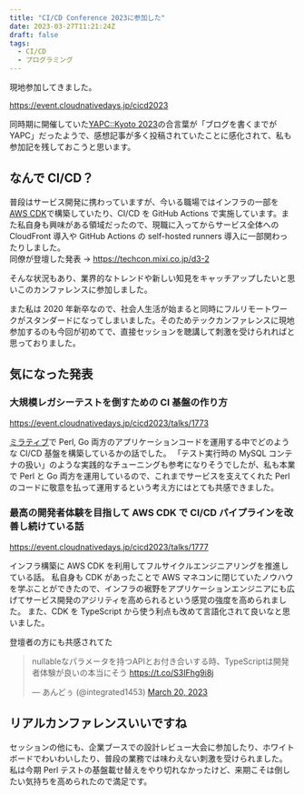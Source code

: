 ```yaml
---
title: "CI/CD Conference 2023に参加した"
date: 2023-03-27T11:21:24Z
draft: false
tags:
  - CI/CD
  - プログラミング
---
```


現地参加してきました。

https://event.cloudnativedays.jp/cicd2023

同時期に開催していた[YAPC::Kyoto 2023](https://yapcjapan.org/2023kyoto/)の合言葉が「ブログを書くまでが YAPC」だったようで、感想記事が多く投稿されていたことに感化されて、私も参加記を残しておこうと思います。

## なんで CI/CD？

普段はサービス開発に携わっていますが、今いる職場ではインフラの一部を[AWS CDK](https://aws.amazon.com/jp/cdk/)で構築していたり、CI/CD を GitHub Actions で実施しています。また私自身も興味がある領域だったので、現職に入ってからサービス全体への CloudFront 導入や GitHub Actions の self-hosted runners 導入に一部関わったりしました。  
同僚が登壇した発表 → https://techcon.mixi.co.jp/d3-2

そんな状況もあり、業界的なトレンドや新しい知見をキャッチアップしたいと思いこのカンファレンスに参加しました。

また私は 2020 年新卒なので、社会人生活が始まると同時にフルリモートワークがスタンダードになってしまいました。そのためテックカンファレンスに現地参加するのも今回が初めてで、直接セッションを聴講して刺激を受けられればと思っておりました。

## 気になった発表

### 大規模レガシーテストを倒すための CI 基盤の作り方

https://event.cloudnativedays.jp/cicd2023/talks/1773

[ミラティブ](https://www.mirrativ.co.jp/)で Perl, Go 両方のアプリケーションコードを運用する中でどのような CI/CD 基盤を構築しているかの話でした。
「テスト実行時の MySQL コンテナの扱い」のような実践的なチューニングも参考になりそうでしたが、私も本業で Perl と Go 両方を運用しているので、これまでサービスを支えてくれた Perl のコードに敬意を払って運用するという考え方にはとても共感できました。

### 最高の開発者体験を目指して AWS CDK で CI/CD パイプラインを改善し続けている話

https://event.cloudnativedays.jp/cicd2023/talks/1777

インフラ構築に AWS CDK を利用してフルサイクルエンジニアリングを推進している話。
私自身も CDK があったことで AWS マネコンに閉じていたノウハウを学ぶことができたので、インフラの裾野をアプリケーションエンジニアにも広げてサービス開発のアジリティを高められるという感覚の強度を高められました。
また、CDK を TypeScript から使う利点も改めて言語化されて良いなと思いました。

登壇者の方にも共感されてた

<blockquote class="twitter-tweet"><p lang="ja" dir="ltr">nullableなパラメータを持つAPIとお付き合いする時、TypeScriptは開発者体験が良いの本当にそう <a href="https://t.co/S3IFhg9i8j">https://t.co/S3IFhg9i8j</a></p>&mdash; あんどぅ (@integrated1453) <a href="https://twitter.com/integrated1453/status/1637688964223205377?ref_src=twsrc%5Etfw">March 20, 2023</a></blockquote> <script async src="https://platform.twitter.com/widgets.js" charset="utf-8"></script>

## リアルカンファレンスいいですね

セッションの他にも、企業ブースでの設計レビュー大会に参加したり、ホワイトボードでわいわいしたり、普段の業務では味わえない刺激を受けられました。
私は今期 Perl テストの基盤載せ替えをやり切れなかったけど、来期こそは倒したい気持ちを高められたので満足です。
